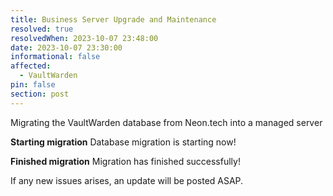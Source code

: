 ```yaml
---
title: Business Server Upgrade and Maintenance
resolved: true
resolvedWhen: 2023-10-07 23:48:00
date: 2023-10-07 23:30:00
informational: false
affected:
  - VaultWarden
pin: false
section: post
---
```


Migrating the VaultWarden database from Neon.tech into a managed server

**Starting migration** Database migration is starting now!

**Finished migration** Migration has finished successfully!

If any new issues arises, an update will be posted ASAP.
